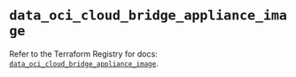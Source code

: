 # `data_oci_cloud_bridge_appliance_image`

Refer to the Terraform Registry for docs: [`data_oci_cloud_bridge_appliance_image`](https://registry.terraform.io/providers/hashicorp/oci/7.19.0/docs/data-sources/cloud_bridge_appliance_image).
